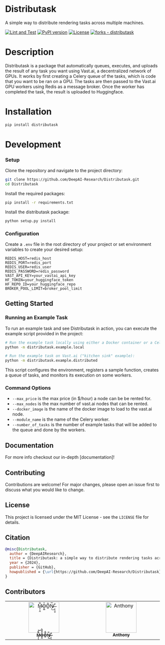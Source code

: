 # Distributask 


A simple way to distribute rendering tasks across multiple machines.

[![Lint and Test](https://github.com/DeepAI-Research/Distributask/actions/workflows/test.yml/badge.svg)](https://github.com/DeepAI-Research/Distributask/actions/workflows/test.yml)
[![PyPI version](https://badge.fury.io/py/distributask.svg)](https://badge.fury.io/py/distributask)
[![License](https://img.shields.io/badge/License-MIT-blue)](https://github.com/RaccoonResearch/distributask/blob/main/LICENSE)
[![forks - distributask](https://img.shields.io/github/forks/RaccoonResearch/distributask?style=social)](https://github.com/RaccoonResearch/distributask)

# Description

Distributask is a package that automatically queues, executes, and uploads the result of any task you want using Vast.ai, a decentralized network of GPUs. It works by first creating a Celery queue of the tasks, which is code that you want to be ran on a GPU. The tasks are then passed to the Vast.ai GPU workers using Redis as a message broker. Once the worker has completed the task, the result is uploaded to Huggingface.

# Installation

```bash
pip install distributask
```

# Development

### Setup

Clone the repository and navigate to the project directory:

```bash
git clone https://github.com/DeepAI-Research/Distributask.git
cd Distributask
```

Install the required packages:

```bash
pip install -r requirements.txt
```

Install the distributask package:

```bash
python setup.py install
```

### Configuration

Create a `.env` file in the root directory of your project or set environment variables to create your desired setup:

```plaintext
REDIS_HOST=redis_host
REDIS_PORT=redis_port
REDIS_USER=redis_user
REDIS_PASSWORD=redis_password
VAST_API_KEY=your_vastai_api_key
HF_TOKEN=your_huggingface_token
HF_REPO_ID=your_huggingface_repo
BROKER_POOL_LIMIT=broker_pool_limit
```

## Getting Started

### Running an Example Task

To run an example task and see Distributask in action, you can execute the example script provided in the project:

```bash
# Run the example task locally using either a Docker container or a Celery worker:
python -m distributask.example.local

# Run the example task on Vast.ai ("kitchen sink" example):
python -m distributask.example.distributed

```

This script configures the environment, registers a sample function, creates a queue of tasks, and monitors its execution on some workers.

### Command Options

- `--max_price` is the max price (in $/hour) a node can be be rented for.
- `--max_nodes` is the max number of vast.ai nodes that can be rented.
- `--docker_image` is the name of the docker image to load to the vast.ai node.
- `--module_name` is the name of the Celery worker.
- `--number_of_tasks` is the number of example tasks that will be added to the queue and done by the workers.

## Documentation

For more info checkout our in-depth [documentation]!

## Contributing

Contributions are welcome! For major changes, please open an issue first to discuss what you would like to change.

## License

This project is licensed under the MIT License - see the `LICENSE` file for details.

## Citation

```bibtex
@misc{Distributask,
  author = {DeepAIResearch},
  title = {Distributask: a simple way to distribute rendering tasks across mulitiple machines},
  year = {2024},
  publisher = {GitHub},
  howpublished = {\url{https://github.com/DeepAI-Research/Distributask}}
}
```

## Contributors

<table>
  <tbody>
    <tr>
      <td align="center" valign="top" width="14.28%"><a href="https://github.com/lalalune"><img src="https://avatars.githubusercontent.com/u/18633264?v=4?s=100" width="100px;" alt="M̵̞̗̝̼̅̏̎͝Ȯ̴̝̻̊̃̋̀Õ̷̼͋N̸̩̿͜ ̶̜̠̹̼̩͒"/><br /><sub><b>M̵̞̗̝̼̅̏̎͝Ȯ̴̝̻̊̃̋̀Õ̷̼͋N̸̩̿͜ ̶̜̠̹̼̩͒</b></sub></a><br />
      <td align="center" valign="top" width="14.28%"><a href="https://github.com/antbaez9"><img src="https://avatars.githubusercontent.com/u/97056049?v=4?s=100" width="100px;" alt="Anthony"/><br /><sub><b>Anthony</b></sub></a><br /></td>
    </tr>
  </tbody>
</table>